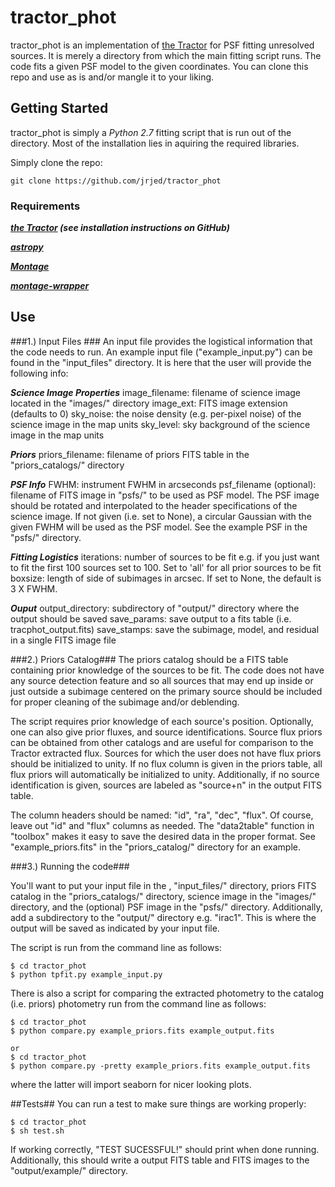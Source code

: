 
# tractor_phot #
tractor_phot is an implementation of [the Tractor](https://github.com/dstndstn/tractor) for PSF fitting unresolved sources. It is merely a directory from which the main fitting script runs. The code fits a given PSF model to the given coordinates. You can clone this repo and use as is and/or mangle it to your liking.

## Getting Started ##
tractor_phot is simply a *Python 2.7* fitting script that is run out of the directory. Most of the installation lies in aquiring the required libraries.

Simply clone the repo:

```
git clone https://github.com/jrjed/tractor_phot
```

### Requirements ##
***[the Tractor](https://github.com/dstndstn/tractor) (see installation instructions on GitHub)***

***[astropy](https://github.com/astropy/astropy)***

***[Montage](http://montage.ipac.caltech.edu/)***

***[montage-wrapper](http://www.astropy.org/montage-wrapper/)***

## Use ##

###1.) Input Files ###
An input file provides the logistical information that the code needs to run. 
An example input file ("example_input.py") can be found in the "input_files" directory. It is here that the user will provide the following info:

***Science Image Properties***
image_filename: filename of science image located in the "images/" directory
image_ext: FITS image extension (defaults to 0)
sky_noise: the noise density (e.g. per-pixel noise) of the science image in the map units
sky_level: sky background of the science image in the map units

***Priors***
priors_filename: filename of priors FITS table in the "priors_catalogs/" directory

***PSF Info***
FWHM: instrument FWHM in arcseconds
psf_filename (optional): filename of FITS image in "psfs/" to be used as PSF model. The PSF image should be rotated and interpolated to the header specifications of the science image. If not given (i.e. set to None), a circular Gaussian with the given FWHM will be used as the PSF model. See the example PSF in the "psfs/" directory.

***Fitting Logistics***
iterations: number of sources to be fit e.g. if you just want to fit the first 100 sources set to 100. Set to 'all' for all prior sources to be fit
boxsize: length of side of subimages in arcsec. If set to None, the default is 3 X FWHM.

***Ouput***
output_directory: subdirectory of "output/" directory where the output should be saved
save_params: save output to a fits table (i.e. tracphot_output.fits)
save_stamps: save the subimage, model, and residual in a single FITS image file

###2.) Priors Catalog###
The priors catalog should be a FITS table containing prior knowledge of the sources to be fit. The code does not have any source detection feature and so all sources that may end up inside or just outside a subimage centered on the primary source should be included for proper cleaning of the subimage and/or deblending.

The script requires prior knowledge of each source's position. Optionally, one can also give prior fluxes, and source identifications. Source flux priors can be obtained from other catalogs and are useful for comparison to the Tractor extracted flux. Sources for which the user does not have flux priors should be initialized to unity. If no flux column is given in the priors table, all flux priors will automatically be initialized to unity. Additionally, if no source identification is given, sources are labeled as "source+n" in the output FITS table. 

The column headers should be named: "id", "ra", "dec", "flux". Of course, leave out "id" and "flux" columns as needed. The "data2table" function in "toolbox" makes it easy to save the desired data in the proper format. See "example_priors.fits" in the "priors_catalog/" directory for an example.

###3.) Running the code###

You'll want to put your input file in the , "input_files/" directory, priors FITS catalog in the "priors_catalogs/" directory, science image in the "images/" directory, and the (optional) PSF image in the "psfs/" directory. Additionally, add a subdirectory to the "output/" directory e.g. "irac1". This is where the output will be saved as indicated by your input file. 

The script is run from the command line as follows:
```
$ cd tractor_phot
$ python tpfit.py example_input.py
```

There is also a script for comparing the extracted photometry to the catalog (i.e. priors) photometry run from the command line as follows:
```
$ cd tractor_phot
$ python compare.py example_priors.fits example_output.fits

or
$ cd tractor_phot
$ python compare.py -pretty example_priors.fits example_output.fits
```
where the latter will import seaborn for nicer looking plots.

##Tests##
You can run a test to make sure things are working properly:
```
$ cd tractor_phot
$ sh test.sh
```
If working correctly, "TEST SUCESSFUL!" should print when done running. Additionally, this should write a output FITS table and FITS images to the "output/example/" directory.
